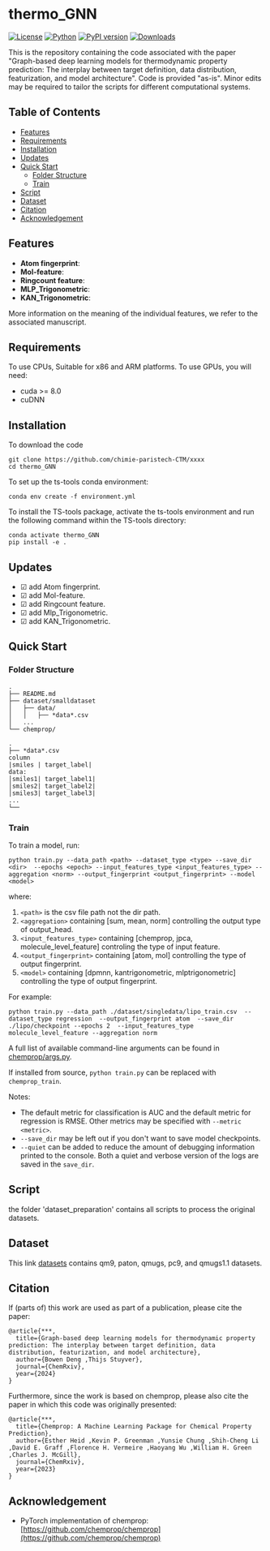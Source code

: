 [//]: # (![ChemProp Logo]&#40;docs/source/_static/images/chemprop_logo.svg&#41;)
# thermo_GNN
[![License](https://img.shields.io/badge/license-MIT-blue.svg)](LICENSE)
[![Python](https://img.shields.io/badge/python-3.8%2B-blue.svg)](https://www.python.org/downloads/)
[![PyPI version](https://badge.fury.io/py/chemprop.svg)](https://badge.fury.io/py/chemprop)
[![Downloads](https://pepy.tech/badge/your-package-name)](https://github.com/chimie-paristech-CTM/thermo_GNN)

This is the repository containing the code associated with the paper "Graph-based deep learning models for thermodynamic property prediction: The interplay between target definition, data distribution, featurization, and model architecture". Code is provided "as-is". Minor edits may be required to tailor the scripts for different computational systems. 
## Table of Contents

- [Features](#Features)
- [Requirements](#Requirements)
- [Installation](#installation)
- [Updates](#Updates)
- [Quick Start](#quick-start)
  - [Folder Structure](#Folder-Structure)
  - [Train](#Train)
- [Script](#Script)
- [Dataset](#Dataset)
- [Citation](#Citation)
- [Acknowledgement](#Acknowledgement)


## Features

- **Atom fingerprint**:
- **Mol-feature**:
- **Ringcount feature**:
- **MLP_Trigonometric**:
- **KAN_Trigonometric**:

More information on the meaning of the individual features, we refer to the associated manuscript.

## Requirements
To use CPUs, Suitable for x86 and ARM platforms. 
To use GPUs, you will need:
 * cuda >= 8.0
 * cuDNN

## Installation
To download the code
```
git clone https://github.com/chimie-paristech-CTM/xxxx
cd thermo_GNN
```
To set up the ts-tools conda environment:
```
conda env create -f environment.yml
```
To install the TS-tools package, activate the ts-tools environment and run the following command within the TS-tools directory:
```
conda activate thermo_GNN
pip install -e .
```
## Updates
- &#9745;  add Atom fingerprint.
- &#9745;  add Mol-feature.
- &#9745;  add Ringcount feature.
- &#9745;  add Mlp_Trigonometric.
- &#9745;  add KAN_Trigonometric.


## Quick Start
### Folder Structure
```
.
├── README.md
├── dataset/smalldataset
│   ├── data/
│   │   ├── *data*.csv
│   ...    
└── chemprop/
```
```
.
├── *data*.csv
column
|smiles | target_label|
data:
│smiles1| target_label1|  
│smiles2| target_label2|     
│smiles3| target_label3|    
...   
└── 
```

### Train
To train a model, run:

```
python train.py --data_path <path> --dataset_type <type> --save_dir <dir>  --epochs <epoch> --input_features_type <input_features_type> --aggregation <norm> --output_fingerprint <output_fingerprint> --model <model>
```
where:
1. `<path>` is the csv file path not the dir path.
2. `<aggregation>` containing [sum, mean, norm] controlling the output type of output_head.
3. `<input_features_type>` containing [chemprop, jpca, molecule_level_feature] controling the type of input feature.
4. `<output_fingerprint>` containing [atom, mol] controlling the type of output fingerprint.
5. `<model>` containing [dpmnn, kantrigonometric, mlptrigonometric] controlling the type of output fingerprint.

For example:
```
python train.py --data_path ./dataset/singledata/lipo_train.csv  --dataset_type regression  --output_fingerprint atom  --save_dir ./lipo/checkpoint --epochs 2  --input_features_type molecule_level_feature --aggregation norm 
```

A full list of available command-line arguments can be found in [chemprop/args.py](https://github.com/xxxx).

If installed from source, `python train.py` can be replaced with `chemprop_train`.

Notes:
* The default metric for classification is AUC and the default metric for regression is RMSE. Other metrics may be specified with `--metric <metric>`.
* `--save_dir` may be left out if you don't want to save model checkpoints.
* `--quiet` can be added to reduce the amount of debugging information printed to the console. Both a quiet and verbose version of the logs are saved in the `save_dir`.

## Script
the folder 'dataset_preparation' contains all scripts to process the original datasets.
## Dataset
This link [datasets](https://doi.org/10.6084/m9.figshare.27262947) contains qm9, paton, qmugs, pc9, and qmugs1.1 datasets.
## Citation
If (parts of) this work are used as part of a publication, please cite the paper:
```
@article{***,
  title={Graph-based deep learning models for thermodynamic property prediction: The interplay between target definition, data distribution, featurization, and model architecture},
  author={Bowen Deng ,Thijs Stuyver},
  journal={ChemRxiv},
  year={2024}
}
```
Furthermore, since the work is based on chemprop, please also cite the paper in which this code was originally presented:
```
@article{***,
  title={Chemprop: A Machine Learning Package for Chemical Property Prediction},
  author={Esther Heid ,Kevin P. Greenman ,Yunsie Chung ,Shih-Cheng Li ,David E. Graff ,Florence H. Vermeire ,Haoyang Wu ,William H. Green ,Charles J. McGill},
  journal={ChemRxiv},
  year={2023}
}
```
## Acknowledgement

- PyTorch implementation of chemprop: [https://github.com/chemprop/chemprop](https://github.com/chemprop/chemprop)
